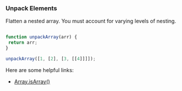### Unpack Elements

Flatten a nested array. You must account for varying levels of nesting.

```javascript

function unpackArray(arr) {
 return arr;
}

unpackArray([1, [2], [3, [[4]]]]);

```

Here are some helpful links:

* [Array.isArray()](https://developer.mozilla.org/en-US/docs/Web/JavaScript/Reference/Global_Objects/Array/isArray)
